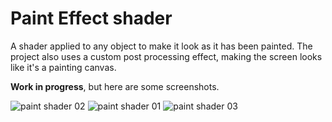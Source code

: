 # Paint Effect shader
A shader applied to any object to make it look as it has been painted. The project also uses a custom post processing effect, making the screen looks like it's a painting canvas.

**Work in progress**, but here are some screenshots.

![paint shader 02](https://github.com/sixrobin/PaintEffectShader/assets/55784799/edb29693-8bfd-4b07-a12c-fe0c5c15d895)
![paint shader 01](https://github.com/sixrobin/PaintEffectShader/assets/55784799/c10fa464-5f42-4a30-a582-f08b8a5a8e72)
![paint shader 03](https://github.com/sixrobin/PaintEffectShader/assets/55784799/ba71c13d-57e5-42a1-a652-cadc2bae8b8d)
